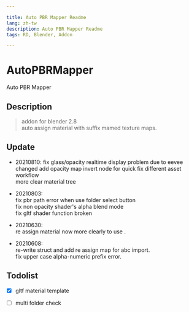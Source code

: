 ```yaml
---

title: Auto PBR Mapper Readme
lang: zh-tw
description: Auto PBR Mapper Readme
tags: RD, Blender, Addon

---
```




# AutoPBRMapper
Auto PBR Mapper


## Description

> addon for blender 2.8 <br>
auto assign material with suffix mamed texture maps.


## Update
+ 20210810:
  fix glass/opacity realtime display problem due to eevee changed 
  add opacity map invert node for quick fix different asset workflow   
  more clear material tree  

+ 20210803:  
  fix pbr path error when use folder select button  
  fix non opacity shader's alpha blend mode  
  fix gltf shader function broken  

- 20210630:  
  re assign material now more clearly to use .

- 20210608:  
  re-write struct and add re assign map for abc import.  
  fix upper case alpha-numeric prefix error.  


## Todolist

- [x] gltf material template
- [ ] multi folder check


